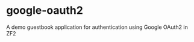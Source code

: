 google-oauth2
=============

A demo guestbook application for authentication using Google OAuth2 in ZF2
